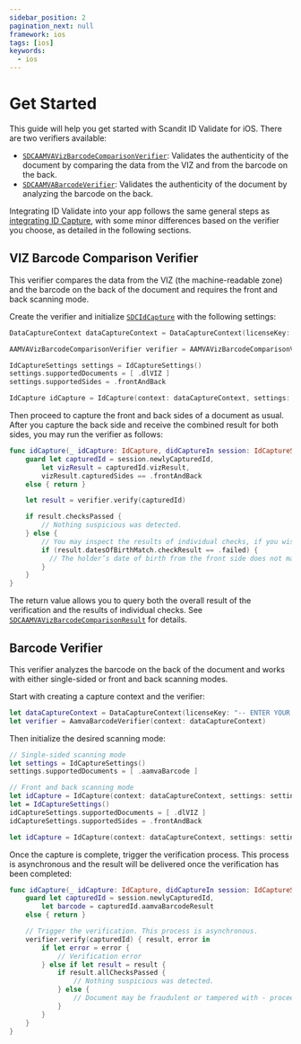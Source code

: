 ```yaml
---
sidebar_position: 2
pagination_next: null
framework: ios
tags: [ios]
keywords:
  - ios
---
```


# Get Started

This guide will help you get started with Scandit ID Validate for iOS. There are two verifiers available:

* [`SDCAAMVAVizBarcodeComparisonVerifier`](https://docs.scandit.com/data-capture-sdk/ios/id-capture/api/aamva-viz-barcode-comparison-verifier.html#class-scandit.datacapture.id.AamvaVizBarcodeComparisonVerifier): Validates the authenticity of the document by comparing the data from the VIZ and from the barcode on the back.
* [`SDCAAMVABarcodeVerifier`](https://docs.scandit.com/data-capture-sdk/ios/id-capture/api/aamva-barcode-verifier.html#class-scandit.datacapture.id.AamvaBarcodeVerifier): Validates the authenticity of the document by analyzing the barcode on the back.

Integrating ID Validate into your app follows the same general steps as [integrating ID Capture](../id-capture/get-started.md), with some minor differences based on the verifier you choose, as detailed in the following sections.

## VIZ Barcode Comparison Verifier

This verifier compares the data from the VIZ (the machine-readable zone) and the barcode on the back of the document and requires the front and back scanning mode.

Create the verifier and initialize [`SDCIdCapture`](https://docs.scandit.com/data-capture-sdk/ios/id-capture/api/id-capture.html#class-scandit.datacapture.id.IdCapture) with the following settings:

```swift
DataCaptureContext dataCaptureContext = DataCaptureContext(licenseKey: "-- ENTER YOUR SCANDIT LICENSE KEY HERE --")

AAMVAVizBarcodeComparisonVerifier verifier = AAMVAVizBarcodeComparisonVerifier()

IdCaptureSettings settings = IdCaptureSettings()
settings.supportedDocuments = [ .dlVIZ ]
settings.supportedSides = .frontAndBack

IdCapture idCapture = IdCapture(context: dataCaptureContext, settings: idCaptureSettings)
```

Then proceed to capture the front and back sides of a document as usual. After you capture the back side and receive the combined result for both sides, you may run the verifier as follows:

```swift
func idCapture(_ idCapture: IdCapture, didCaptureIn session: IdCaptureSession, frameData: FrameData) {
    guard let capturedId = session.newlyCapturedId,
        let vizResult = capturedId.vizResult,
        vizResult.capturedSides == .frontAndBack
    else { return }

    let result = verifier.verify(capturedId)

    if result.checksPassed {
        // Nothing suspicious was detected.
    } else {
        // You may inspect the results of individual checks, if you wish:
        if (result.datesOfBirthMatch.checkResult == .failed) {
          // The holder’s date of birth from the front side does not match the one encoded in the barcode.
        }
    }
}
```

The return value allows you to query both the overall result of the verification and the results of individual checks. See [`SDCAAMVAVizBarcodeComparisonResult`](https://docs.scandit.com/data-capture-sdk/ios/id-capture/api/aamva-viz-barcode-comparison-verifier.html#class-scandit.datacapture.id.AamvaVizBarcodeComparisonResult) for details.

## Barcode Verifier

This verifier analyzes the barcode on the back of the document and works with either single-sided or front and back scanning modes.

Start with creating a capture context and the verifier:

```swift
let dataCaptureContext = DataCaptureContext(licenseKey: "-- ENTER YOUR SCANDIT LICENSE KEY HERE --")
let verifier = AamvaBarcodeVerifier(context: dataCaptureContext)
```

Then initialize the desired scanning mode:

```swift
// Single-sided scanning mode
let settings = IdCaptureSettings()
settings.supportedDocuments = [ .aamvaBarcode ]

// Front and back scanning mode
let idCapture = IdCapture(context: dataCaptureContext, settings: settings)
let = IdCaptureSettings()
idCaptureSettings.supportedDocuments = [ .dlVIZ ]
idCaptureSettings.supportedSides = .frontAndBack

let idCapture = IdCapture(context: dataCaptureContext, settings: settings)
```

Once the capture is complete, trigger the verification process. This process is asynchronous and the result will be delivered once the verification has been completed:

```swift
func idCapture(_ idCapture: IdCapture, didCaptureIn session: IdCaptureSession, frameData: FrameData) {
    guard let capturedId = session.newlyCapturedId,
        let barcode = capturedId.aamvaBarcodeResult
    else { return }

    // Trigger the verification. This process is asynchronous.
    verifier.verify(capturedId) { result, error in
        if let error = error {
            // Verification error
        } else if let result = result {
            if result.allChecksPassed {
                // Nothing suspicious was detected.
            } else {
                // Document may be fraudulent or tampered with - proceed with caution.
            }
        }
    }
}
```